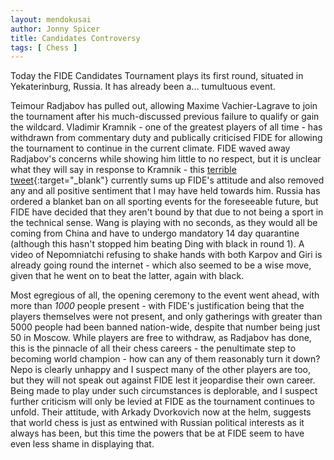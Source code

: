 ```yaml
---
layout: mendokusai
author: Jonny Spicer
title: Candidates Controversy
tags: [ Chess ]
---
```

Today the FIDE Candidates Tournament plays its first round, situated in Yekaterinburg, Russia. It has already been a... tumultuous event.

Teimour Radjabov has pulled out, allowing Maxime Vachier-Lagrave to join the tournament after his much-discussed previous failure to qualify or gain the wildcard. Vladimir Kramnik -
one of the greatest players of all time - has withdrawn from commentary duty and publically criticised FIDE for allowing the tournament to continue in the current climate. FIDE
waved away Radjabov's concerns while showing him little to no respect, but it is unclear what they will say in response to Kramnik - this [terrible tweet](https://twitter.com/nigelshortchess/status/1235981114466095105){:target="_blank"} currently sums up FIDE's attitude and also removed any and all positive sentiment that I may have held towards
him. Russia has ordered a blanket ban on all sporting events for the foreseeable future, but FIDE have decided that they aren't bound by that due to not being a sport in the
technical sense. Wang is playing with no seconds, as they would all be coming from China and have to undergo mandatory 14 day quarantine (although this hasn't stopped him
beating Ding with black in round 1). A video of Nepomniatchi refusing to shake hands with both Karpov and Giri is already going round the internet - which also seemed to be a
wise move, given that he went on to beat the latter, again with black.

Most egregious of all, the opening ceremony to the event went ahead, with more than *1000* people present - with FIDE's justification being that the players themselves were not
present, and only gatherings with greater than 5000 people had been banned nation-wide, despite that number being just 50 in Moscow. While players are free to withdraw, as
Radjabov has done, this is the pinnacle of all their chess careers - the penultimate step to becoming world champion - how can any of them reasonably turn it down? Nepo is
clearly unhappy and I suspect many of the other players are too, but they will not speak out against FIDE lest it jeopardise their own career. Being made to play under such
circumstances is deplorable, and I suspect further criticism will only be levied at FIDE as the tournament continues to unfold. Their attitude, with Arkady Dvorkovich now at the
helm, suggests that world chess is just as entwined with Russian political interests as it always has been, but this time the powers that be at FIDE seem to have even less shame
in displaying that.
